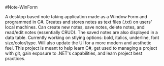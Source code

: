 #Note-WinForm

A desktop based note taking application made as a Window Form and programmed in C#. Creates and stores notes as text files (.txt) on users' local machines. Can create new notes, save notes, delete notes, and read/edit notes (essentially CRUD). The saved notes are also displayed in a data table. Currently working on stlying options: bold, italics, underline, font size/color/type. Will also update the UI for a more modern and aesthetic feel. This project is meant to help learn C#, get used to managing a project with git, gain exposure to .NET's capabilities, and learn project best practices.

